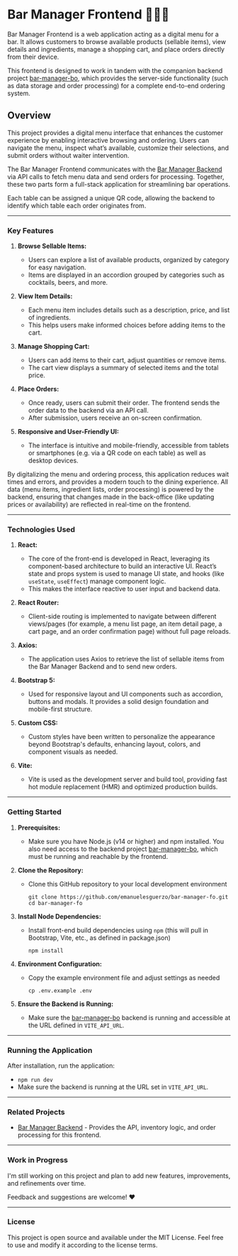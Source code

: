 
# Bar Manager Frontend 🧾🍹🍕

Bar Manager Frontend is a web application acting as a digital menu for a bar. It allows customers to browse available products (sellable items), view details and ingredients, manage a shopping cart, and place orders directly from their device. 

This frontend is designed to work in tandem with the companion backend project [bar-manager-bo](https://github.com/emanuelesguerzo/bar-manager-bo), which provides the server-side functionality (such as data storage and order processing) for a complete end-to-end ordering system.

## Overview

This project provides a digital menu interface that enhances the customer experience by enabling interactive browsing and ordering. Users can navigate the menu, inspect what’s available, customize their selections, and submit orders without waiter intervention. 

The Bar Manager Frontend communicates with the [Bar Manager Backend](https://github.com/emanuelesguerzo/bar-manager-bo) via API calls to fetch menu data and send orders for processing. Together, these two parts form a full-stack application for streamlining bar operations. 

Each table can be assigned a unique QR code, allowing the backend to identify which table each order originates from.

---

### Key Features

1. **Browse Sellable Items:**
   
   - Users can explore a list of available products, organized by category for easy navigation.
   - Items are displayed in an accordion grouped by categories such as cocktails, beers, and more.

2. **View Item Details:**
   
   - Each menu item includes details such as a description, price, and list of ingredients.
   - This helps users make informed choices before adding items to the cart.

3. **Manage Shopping Cart:**
   
   - Users can add items to their cart, adjust quantities or remove items.
   - The cart view displays a summary of selected items and the total price.

4. **Place Orders:**
   
   - Once ready, users can submit their order. The frontend sends the order data to the backend via an API call.
   - After submission, users receive an on-screen confirmation.

5. **Responsive and User-Friendly UI:**
   
   - The interface is intuitive and mobile-friendly, accessible from tablets or smartphones (e.g. via a QR code on each table) as well as desktop devices.

By digitalizing the menu and ordering process, this application reduces wait times and errors, and provides a modern touch to the dining experience. All data (menu items, ingredient lists, order processing) is powered by the backend, ensuring that changes made in the back-office (like updating prices or availability) are reflected in real-time on the frontend.

---

### Technologies Used

1. **React:**

   - The core of the front-end is developed in React, leveraging its component-based architecture to build an interactive UI. React’s state and props system is used to manage UI state, and hooks (like `useState`, `useEffect`) manage component logic.
   - This makes the interface reactive to user input and backend data.

2. **React Router:**
   
   - Client-side routing is implemented to navigate between different views/pages (for example, a menu list page, an item detail page, a cart page, and an order confirmation page) without full page reloads.

3. **Axios:**
   
   - The application uses Axios to retrieve the list of sellable items from the Bar Manager Backend and to send new orders.

4. **Bootstrap 5:**
   
   - Used for responsive layout and UI components such as accordion, buttons and modals. It provides a solid design foundation and mobile-first structure.

5. **Custom CSS:**
   
   - Custom styles have been written to personalize the appearance beyond Bootstrap's defaults, enhancing layout, colors, and component visuals as needed.

6. **Vite:**
   
   - Vite is used as the development server and build tool, providing fast hot module replacement (HMR) and optimized production builds.

---

### Getting Started

1. **Prerequisites:**
   
    - Make sure you have Node.js (v14 or higher) and npm installed. You also need access to the backend project [bar-manager-bo](https://github.com/emanuelesguerzo/bar-manager-bo), which must be running and reachable by the frontend.

2. **Clone the Repository:**
   
    - Clone this GitHub repository to your local development environment


        ```
        git clone https://github.com/emanuelesguerzo/bar-manager-fo.git
        cd bar-manager-fo
        ```

3. **Install Node Dependencies:**
  
    - Install front-end build dependencies using `npm` (this will pull in Bootstrap, Vite, etc., as defined in package.json)
    
        ```
        npm install
        ```

4. **Environment Configuration:**
  
    - Copy the example environment file and adjust settings as needed
    
        ```
        cp .env.example .env
        ```

5. **Ensure the Backend is Running:**
    
    - Make sure the [bar-manager-bo](https://github.com/emanuelesguerzo/bar-manager-bo) backend is running and accessible at the URL defined in `VITE_API_URL`.

---

### Running the Application

After installation, run the application:

  - `npm run dev`
  - Make sure the backend is running at the URL set in `VITE_API_URL`.

---

### Related Projects

- [Bar Manager Backend](https://github.com/emanuelesguerzo/bar-manager-bo) - Provides the API, inventory logic, and order processing for this frontend.

---

### Work in Progress

I'm still working on this project and plan to add new features, improvements, and refinements over time.

Feedback and suggestions are welcome! ❤️

---

### License

This project is open source and available under the MIT License. Feel free to use and modify it according to the license terms.
